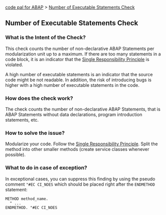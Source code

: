 [code pal for ABAP](../README.md) > [Number of Executable Statements Check](number-executable-statements.md)

## Number of Executable Statements Check

### What is the Intent of the Check?

This check counts the number of non-declarative ABAP Statements per modularization unit up to a maximum. If there are too many statements in a code block, it is an indicator that the [Single Responsibility Principle](https://en.wikipedia.org/wiki/Single_responsibility_principle) is violated.

A high number of executable statements is an indicator that the source code might be not readable. In addition, the risk of introducing bugs is higher with a high number of executable statements in the code.

### How does the check work?

The check counts the number of non-declarative ABAP Statements, that is ABAP Statements without data declarations, program introduction statements, etc.

### How to solve the issue?

Modularize your code. Follow the [Single Responsibility Principle](https://en.wikipedia.org/wiki/Single_responsibility_principle). Split the method into other smaller methods (create service classes whenever possible).

### What to do in case of exception?

In exceptional cases, you can suppress this finding by using the pseudo comment `"#EC CI_NOES` which should be placed right after the `ENDMETHOD` statement:

```abap
METHOD method_name.
  " ...
ENDMETHOD. "#EC CI_NOES
```
